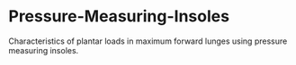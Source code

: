 # Pressure-Measuring-Insoles
Characteristics of plantar loads in maximum forward lunges using pressure measuring insoles.
